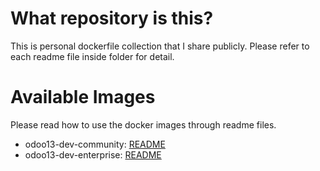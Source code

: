# What repository is this?
This is personal dockerfile collection that I share publicly. Please refer
to each readme file inside folder for detail.

# Available Images
Please read how to use the docker images through readme files.
- odoo13-dev-community: [README](https://github.com/afwanwh/docker-collection/tree/master/odoo/dev-mount)
- odoo13-dev-enterprise: [README](https://github.com/afwanwh/docker-collection/tree/master/odoo/dev-mount)
